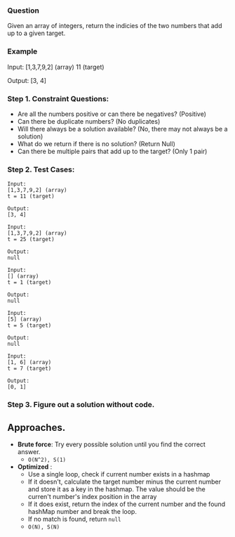 ### Question

Given an array of integers, return the indicies of the two numbers that add up to a given target.

### Example

Input:
[1,3,7,9,2] (array)
11 (target)

Output:
[3, 4]

### Step 1. Constraint Questions:

-   Are all the numbers positive or can there be negatives? (Positive)
-   Can there be duplicate numbers? (No duplicates)
-   Will there always be a solution available? (No, there may not always be a solution)
-   What do we return if there is no solution? (Return Null)
-   Can there be multiple pairs that add up to the target? (Only 1 pair)

### Step 2. Test Cases:

```
Input:
[1,3,7,9,2] (array)
t = 11 (target)

Output:
[3, 4]
```

```
Input:
[1,3,7,9,2] (array)
t = 25 (target)

Output:
null
```

```
Input:
[] (array)
t = 1 (target)

Output:
null
```

```
Input:
[5] (array)
t = 5 (target)

Output:
null
```

```
Input:
[1, 6] (array)
t = 7 (target)

Output:
[0, 1]
```

### Step 3. Figure out a solution without code.

## Approaches.

-   **Brute force**: Try every possible solution until you find the correct answer.
    -   `O(N^2), S(1)`
-   **Optimized** :
    -   Use a single loop, check if current number exists in a hashmap
    -   If it doesn't, calculate the target number minus the current number and store it as a key in the hashmap. The value should be the curren't number's index position in the array
    -   If it does exist, return the index of the current number and the found hashMap number and break the loop.
    -   If no match is found, return `null`
    -   `O(N), S(N)`
